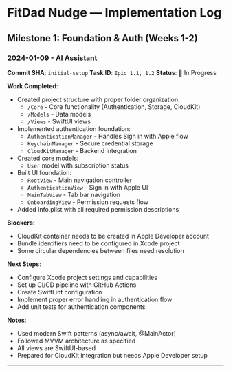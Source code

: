 # FitDad Nudge — Implementation Log

## Milestone 1: Foundation & Auth (Weeks 1-2)

### 2024-01-09 - AI Assistant

**Commit SHA**: `initial-setup`
**Task ID**: `Epic 1.1, 1.2`
**Status**: 🚧 In Progress

**Work Completed**:
- Created project structure with proper folder organization:
  - `/Core` - Core functionality (Authentication, Storage, CloudKit)
  - `/Models` - Data models
  - `/Views` - SwiftUI views
- Implemented authentication foundation:
  - `AuthenticationManager` - Handles Sign in with Apple flow
  - `KeychainManager` - Secure credential storage
  - `CloudKitManager` - Backend integration
- Created core models:
  - `User` model with subscription status
- Built UI foundation:
  - `RootView` - Main navigation controller
  - `AuthenticationView` - Sign in with Apple UI
  - `MainTabView` - Tab bar navigation
  - `OnboardingView` - Permission requests flow
- Added Info.plist with all required permission descriptions

**Blockers**:
- CloudKit container needs to be created in Apple Developer account
- Bundle identifiers need to be configured in Xcode project
- Some circular dependencies between files need resolution

**Next Steps**:
- Configure Xcode project settings and capabilities
- Set up CI/CD pipeline with GitHub Actions
- Create SwiftLint configuration
- Implement proper error handling in authentication flow
- Add unit tests for authentication components

**Notes**:
- Used modern Swift patterns (async/await, @MainActor)
- Followed MVVM architecture as specified
- All views are SwiftUI-based
- Prepared for CloudKit integration but needs Apple Developer setup

--- 